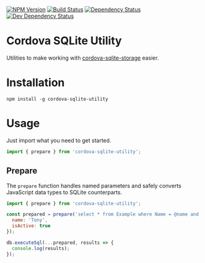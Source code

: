 [![NPM Version](https://badge.fury.io/js/cordova-sqlite-utility.svg)](https://badge.fury.io/js/cordova-sqlite-utility)
[![Build Status](https://travis-ci.org/justinlettau/cordova-sqlite-utility.svg?branch=master)](https://travis-ci.org/justinlettau/cordova-sqlite-utility)
[![Dependency Status](https://david-dm.org/justinlettau/cordova-sqlite-utility.svg)](https://david-dm.org/justinlettau/cordova-sqlite-utility)
[![Dev Dependency Status](https://david-dm.org/justinlettau/cordova-sqlite-utility/dev-status.svg)](https://david-dm.org/justinlettau/cordova-sqlite-utility?type=dev)

# Cordova SQLite Utility
Utilities to make working with [cordova-sqlite-storage](https://github.com/litehelpers/Cordova-sqlite-storage) easier.

# Installation
```
npm install -g cordova-sqlite-utility
```

# Usage
Just import what you need to get started.

```js
import { prepare } from 'cordova-sqlite-utility';
```

## Prepare
The `prepare` function handles named parameters and safely converts JavaScript data types to SQLite counterparts.

```js
import { prepare } from 'cordova-sqlite-utility';

const prepared = prepare('select * from Example where Name = @name and IsActive = @isActive', {
  name: 'Tony',
  isActive: true
});

db.executeSql(...prepared, results => {
  console.log(results);
});
```
